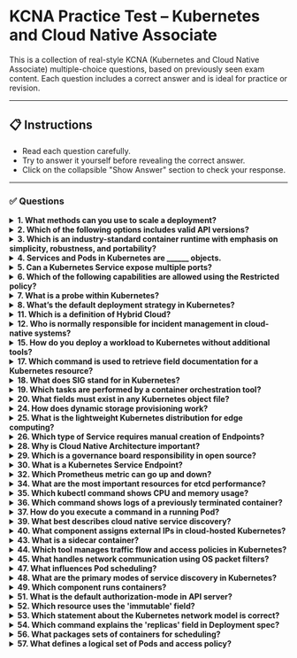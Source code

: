 
# KCNA Practice Test – Kubernetes and Cloud Native Associate

This is a collection of real-style KCNA (Kubernetes and Cloud Native Associate) multiple-choice questions, based on previously seen exam content. Each question includes a correct answer and is ideal for practice or revision.

---

## 📋 Instructions
- Read each question carefully.
- Try to answer it yourself before revealing the correct answer.
- Click on the collapsible "Show Answer" section to check your response.

---

### ✅ Questions

<details>
<summary><strong>1. What methods can you use to scale a deployment?</strong></summary>

✅ Correct Answer: `With kubectl scale deployment and kubectl edit deployment.`  
</details>

<details>
<summary><strong>2. Which of the following options includes valid API versions?</strong></summary>

✅ Correct Answer: `alpha1, beta3, v2`  
</details>

<details>
<summary><strong>3. Which is an industry-standard container runtime with emphasis on simplicity, robustness, and portability?</strong></summary>

✅ Correct Answer: `cri-o`  
</details>

<details>
<summary><strong>4. Services and Pods in Kubernetes are ______ objects.</strong></summary>

✅ Correct Answer: `YAML`  
</details>

<details>
<summary><strong>5. Can a Kubernetes Service expose multiple ports?</strong></summary>

✅ Correct Answer: `Yes, but you must specify an unambiguous name for each port.`  
</details>

<details>
<summary><strong>6. Which of the following capabilities are allowed using the Restricted policy?</strong></summary>

✅ Correct Answer: `NET_BIND_SERVICE`  
</details>

<details>
<summary><strong>7. What is a probe within Kubernetes?</strong></summary>

✅ Correct Answer: `A diagnostic performed periodically by the kubelet on a container.`  
</details>

<details>
<summary><strong>8. What’s the default deployment strategy in Kubernetes?</strong></summary>

✅ Correct Answer: `RollingUpdate`  
</details>

<details>
<summary><strong>11. Which is a definition of Hybrid Cloud?</strong></summary>

✅ Correct Answer: `A cloud native architecture that uses a combination of services running in different public and private clouds, including on-premises data centers.`  
</details>

<details>
<summary><strong>12. Who is normally responsible for incident management in cloud-native systems?</strong></summary>

✅ Correct Answer: `Site Reliability Engineers (SREs)`  
</details>

<details>
<summary><strong>15. How do you deploy a workload to Kubernetes without additional tools?</strong></summary>

✅ Correct Answer: `Create a manifest and apply it with kubectl.`  
</details>

<details>
<summary><strong>17. Which command is used to retrieve field documentation for a Kubernetes resource?</strong></summary>

✅ Correct Answer: `kubectl explain`  
</details>

<details>
<summary><strong>18. What does SIG stand for in Kubernetes?</strong></summary>

✅ Correct Answer: `Special Interest Group`  
</details>

<details>
<summary><strong>19. Which tasks are performed by a container orchestration tool?</strong></summary>

✅ Correct Answer: `Schedule, scale, and manage the health of containers.`  
</details>

<details>
<summary><strong>20. What fields must exist in any Kubernetes object file?</strong></summary>

✅ Correct Answer: `apiVersion, kind, metadata`  
</details>

<details>
<summary><strong>24. How does dynamic storage provisioning work?</strong></summary>

✅ Correct Answer: `A user requests dynamically provisioned storage by including an existing storage class in their PersistentVolumeClaim.`  
</details>

<details>
<summary><strong>25. What is the lightweight Kubernetes distribution for edge computing?</strong></summary>

✅ Correct Answer: `k3s`  
</details>

<details>
<summary><strong>26. Which type of Service requires manual creation of Endpoints?</strong></summary>

✅ Correct Answer: `Services without selectors`  
</details>

<details>
<summary><strong>28. Why is Cloud Native Architecture important?</strong></summary>

✅ Correct Answer: `It removes constraints to rapid innovation.`  
</details>

<details>
<summary><strong>29. Which is a governance board responsibility in open source?</strong></summary>

✅ Correct Answer: `Outline the project's “terms of engagement”.`  
</details>

<details>
<summary><strong>30. What is a Kubernetes Service Endpoint?</strong></summary>

✅ Correct Answer: `It is an object that gets IP addresses of individual Pods assigned to it.`  
</details>

<details>
<summary><strong>32. Which Prometheus metric can go up and down?</strong></summary>

✅ Correct Answer: `Gauge`  
</details>

<details>
<summary><strong>34. What are the most important resources for etcd performance?</strong></summary>

✅ Correct Answer: `Network throughput and CPU`  
</details>

<details>
<summary><strong>35. Which kubectl command shows CPU and memory usage?</strong></summary>

✅ Correct Answer: `kubectl top`  
</details>

<details>
<summary><strong>36. Which command shows logs of a previously terminated container?</strong></summary>

✅ Correct Answer: `kubectl logs -p -c ruby web-1`  
</details>

<details>
<summary><strong>37. How do you execute a command in a running Pod?</strong></summary>

✅ Correct Answer: `kubectl exec <pod> -- <command>`  
</details>

<details>
<summary><strong>39. What best describes cloud native service discovery?</strong></summary>

✅ Correct Answer: `A mechanism for applications and microservices to locate each other on a network.`  
</details>

<details>
<summary><strong>40. What component assigns external IPs in cloud-hosted Kubernetes?</strong></summary>

✅ Correct Answer: `Cloud Controller Manager`  
</details>

<details>
<summary><strong>43. What is a sidecar container?</strong></summary>

✅ Correct Answer: `A container that runs next to another container within the same Pod.`  
</details>

<details>
<summary><strong>44. Which tool manages traffic flow and access policies in Kubernetes?</strong></summary>

✅ Correct Answer: `kube-proxy`  
</details>

<details>
<summary><strong>45. What handles network communication using OS packet filters?</strong></summary>

✅ Correct Answer: `kube-proxy`  
</details>

<details>
<summary><strong>47. What influences Pod scheduling?</strong></summary>

✅ Correct Answer: `Pod memory requests, node taints, and Pod affinity.`  
</details>

<details>
<summary><strong>48. What are the primary modes of service discovery in Kubernetes?</strong></summary>

✅ Correct Answer: `Environment variables and DNS`  
</details>

<details>
<summary><strong>49. Which component runs containers?</strong></summary>

✅ Correct Answer: `CRI-O`  
</details>

<details>
<summary><strong>51. What is the default authorization-mode in API server?</strong></summary>

✅ Correct Answer: `--authorization-mode=AlwaysAllow`  
</details>

<details>
<summary><strong>52. Which resource uses the 'immutable' field?</strong></summary>

✅ Correct Answer: `ConfigMap`  
</details>

<details>
<summary><strong>53. Which statement about the Kubernetes network model is correct?</strong></summary>

✅ Correct Answer: `Pods can communicate with all Pods without NAT.`  
</details>

<details>
<summary><strong>54. Which command explains the 'replicas' field in Deployment spec?</strong></summary>

✅ Correct Answer: `kubectl explain deployment.spec.replicas`  
</details>

<details>
<summary><strong>56. What packages sets of containers for scheduling?</strong></summary>

✅ Correct Answer: `Deployment`  
</details>

<details>
<summary><strong>57. What defines a logical set of Pods and access policy?</strong></summary>

✅ Correct Answer: `Service`  
</details>

